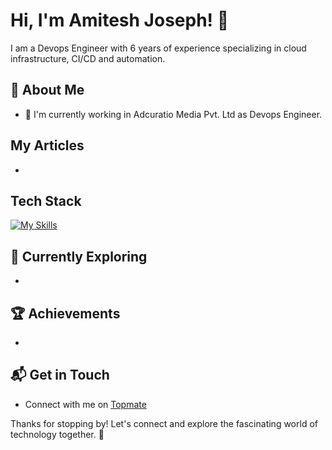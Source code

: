 # Hi, I'm Amitesh Joseph! 👋

I am a Devops Engineer with 6 years of experience specializing in cloud infrastructure, CI/CD and automation.

## 🚀 About Me

- 🔭 I'm currently working in Adcuratio Media Pvt. Ltd as Devops Engineer.

## My Articles
-


## Tech Stack
[![My Skills](https://skillicons.dev/icons?i=aws,docker,dynamodb,fastapi,git,github,githubactions,grafana,jenkins,kafka,kubernetes,linux,mongodb,postgres,mysql,nginx,powershell,py,prometheus)](https://skillicons.dev)

## 🌱 Currently Exploring

-

 ## 🏆 Achievements

- 


## 📬 Get in Touch

- Connect with me on [Topmate](https://topmate.io/amitesh_joseph/)

Thanks for stopping by! Let's connect and explore the fascinating world of technology together. 🚀



<!--

Here are some ideas to get you started:

- 🔭 I’m currently working on ...
- 🌱 I’m currently learning ...
- 👯 I’m looking to collaborate on ...
- 🤔 I’m looking for help with ...
- 💬 Ask me about ...
- 📫 How to reach me: ...
- 😄 Pronouns: ...
- ⚡ Fun fact: ...
-->
